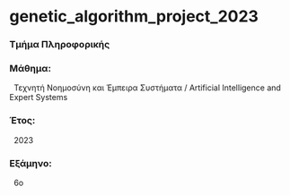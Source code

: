 # genetic_algorithm_project_2023
<h3>Τμήμα Πληροφορικής</h3>

<h3>Μάθημα:</h3>&nbsp;&nbsp;Τεχνητή Νοημοσύνη και Έμπειρα Συστήματα / Artificial Intelligence and Expert Systems

<h3>Έτος:</h3>&nbsp;&nbsp;2023

<h3>Εξάμηνο:</h3>&nbsp;&nbsp;6ο
